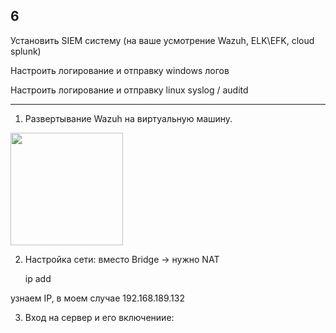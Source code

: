## 6

Установить SIEM систему (на ваше усмотрение Wazuh, ELK\EFK, cloud splunk)

Настроить логирование и отправку windows  логов

Настроить логирование и отправку linux syslog / auditd 

___

1. Развертывание Wazuh на виртуальную машину. 


 <img height="180em" src="[https://github.com/pash0283/tms_diplom_project/blob/main/6/%D0%A1%D0%BD%D0%B8%D0%BC%D0%BE%D0%BA%20%D1%8D%D0%BA%D1%80%D0%B0%D0%BD%D0%B0%202025-01-21%20122112.png)" data-canonical-src="https://github-readme-stats-git-masterrstaa-rickstaa.vercel.app/api/top-langs/?username=pash0283&amp;layout=compact&amp;langs_count=7&amp;theme=gotham" style="max-width: 100%;">


2. Настройка сети: вместо Bridge -> нужно NAT

   ip add

узнаем IP, в моем случае 192.168.189.132


3. Вход на сервер и его включениие:

  
